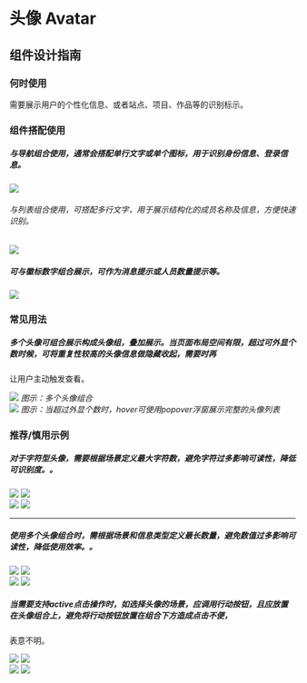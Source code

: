 # 头像 Avatar


## 组件设计指南


### 何时使用

需要展示用户的个性化信息、或者站点、项目、作品等的识别标示。




### 组件搭配使用

##### 与导航组合使用，通常会搭配单行文字或单个图标，用于识别身份信息、登录信息。


<img src="https://oteam-tdesign-1258344706.cos.ap-guangzhou.myqcloud.com/site/design/Avatar_1.png" />


###### 与列表组合使用，可搭配多行文字，用于展示结构化的成员名称及信息，方便快速识别。

<img src="https://oteam-tdesign-1258344706.cos.ap-guangzhou.myqcloud.com/site/design/Avatar_2.png" />






##### 可与徽标数字组合展示，可作为消息提示或人员数量提示等。

<div class="legend">
  <div class="item">
    <img src="https://oteam-tdesign-1258344706.cos.ap-guangzhou.myqcloud.com/site/design/Avatar_3.png"/>
  </div>


</div>


### 常见用法

##### 多个头像可组合展示构成头像组，叠加展示。当页面布局空间有限，超过可外显个数时候，可将重复性较高的头像信息做隐藏收起，需要时再
让用户主动触发查看。


<div class="legend">
  <div class="item">
    <img src="https://oteam-tdesign-1258344706.cos.ap-guangzhou.myqcloud.com/site/design/Avatar_4.png"/>
    <em>图示：多个头像组合</em>
  </div>

  <div class="item">
    <img src="https://oteam-tdesign-1258344706.cos.ap-guangzhou.myqcloud.com/site/design/Avatar_5.png"/>
    <em>图示：当超过外显个数时，hover可使用popover浮窗展示完整的头像列表</em>
  </div>


</div>






### 推荐/慎用示例

##### 对于字符型头像，需要根据场景定义最大字符数，避免字符过多影响可读性，降低可识别度。。

<div class="legend">
  <div class="item">
    <img src="https://oteam-tdesign-1258344706.cos.ap-guangzhou.myqcloud.com/site/design/Avatar_6.png"/>
    <img class="tag" src="https://oteam-tdesign-1258344706.cos.ap-guangzhou.myqcloud.com/site/doc/good.png" />
  </div>

  <div class="item">
    <img src="https://oteam-tdesign-1258344706.cos.ap-guangzhou.myqcloud.com/site/design/Avatar_7.png"/>
    <img class="tag" src="https://oteam-tdesign-1258344706.cos.ap-guangzhou.myqcloud.com/site/doc/bad.png" />
  </div>
</div>

<hr />

##### 使用多个头像组合时，需根据场景和信息类型定义最长数量，避免数值过多影响可读性，降低使用效率。。

<div class="legend">
  <div class="item">
    <img src="https://oteam-tdesign-1258344706.cos.ap-guangzhou.myqcloud.com/site/design/Avatar_8.png"/>
    <img class="tag" src="https://oteam-tdesign-1258344706.cos.ap-guangzhou.myqcloud.com/site/doc/good.png" />
  </div>

  <div class="item">
    <img src="https://oteam-tdesign-1258344706.cos.ap-guangzhou.myqcloud.com/site/design/Avatar_9.png"/>
    <img class="tag" src="https://oteam-tdesign-1258344706.cos.ap-guangzhou.myqcloud.com/site/doc/bad.png" />
  </div>
</div>



##### 当需要支持active点击操作时，如选择头像的场景，应调用行动按钮，且应放置在头像组合上，避免将行动按钮放置在组合下方造成点击不便，
表意不明。


<div class="legend">
  <div class="item">
    <img src="https://oteam-tdesign-1258344706.cos.ap-guangzhou.myqcloud.com/site/design/Avatar_10.png"/>
    <img class="tag" src="https://oteam-tdesign-1258344706.cos.ap-guangzhou.myqcloud.com/site/doc/good.png" />
  </div>

  <div class="item">
    <img src="https://oteam-tdesign-1258344706.cos.ap-guangzhou.myqcloud.com/site/design/Avatar_11.png"/>
    <img class="tag" src="https://oteam-tdesign-1258344706.cos.ap-guangzhou.myqcloud.com/site/doc/bad.png" />
  </div>
</div>


